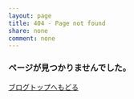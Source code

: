 ```yaml
---
layout: page
title: 404 - Page not found
share: none
comment: none
---
```

### ページが見つかりませんでした。

<a href="/">ブログトップへもどる</a>